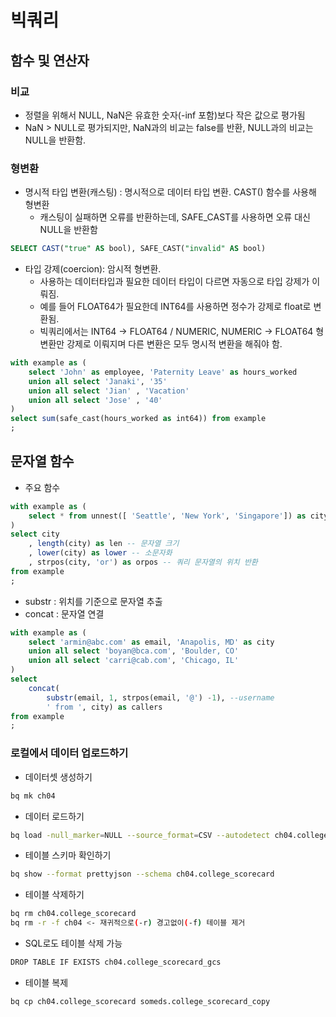 # 빅쿼리

## 함수 및 연산자

### 비교

- 정렬을 위해서 NULL, NaN은 유효한 숫자(-inf 포함)보다 작은 값으로 평가됨
- NaN > NULL로 평가되지만, NaN과의 비교는 false를 반환, NULL과의 비교는 NULL을 반환함.

### 형변환

- 명시적 타입 변환(캐스팅) : 명시적으로 데이터 타입 변환. CAST() 함수를 사용해 형변환
    - 캐스팅이 실패하면 오류를 반환하는데, SAFE_CAST를 사용하면 오류 대신 NULL을 반환함

```sql
SELECT CAST("true" AS bool), SAFE_CAST("invalid" AS bool)
```

- 타입 강제(coercion): 암시적 형변환.
    - 사용하는 데이터타입과 필요한 데이터 타입이 다르면 자동으로 타입 강제가 이뤄짐.
    - 예를 들어 FLOAT64가 필요한데 INT64를 사용하면 정수가 강제로 float로 변환됨.
    - 빅쿼리에서는 INT64 → FLOAT64 / NUMERIC, NUMERIC → FLOAT64 형변환만 강제로 이뤄지며 다른 변환은 모두 명시적 변환을 해줘야 함.

```sql
with example as (
	select 'John' as employee, 'Paternity Leave' as hours_worked
	union all select 'Janaki', '35'
	union all select 'Jian' , 'Vacation'
	union all select 'Jose' , '40'
)
select sum(safe_cast(hours_worked as int64)) from example
;
```

## 문자열 함수

- 주요 함수

```sql
with example as (
	select * from unnest([ 'Seattle', 'New York', 'Singapore']) as city
)
select city
	, length(city) as len -- 문자열 크기
	, lower(city) as lower -- 소문자화
	, strpos(city, 'or') as orpos -- 쿼리 문자열의 위치 반환
from example
;
```

- substr : 위치를 기준으로 문자열 추출
- concat : 문자열 연결

```sql
with example as (
	select 'armin@abc.com' as email, 'Anapolis, MD' as city
	union all select 'boyan@bca.com', 'Boulder, CO'
	union all select 'carri@cab.com', 'Chicago, IL'
)
select 
	concat(
		substr(email, 1, strpos(email, '@') -1), --username
		' from ', city) as callers
from example
;
```

### 로컬에서 데이터 업로드하기

- 데이터셋 생성하기

```bash
bq mk ch04 
```

- 데이터 로드하기

```bash
bq load -null_marker=NULL --source_format=CSV --autodetect ch04.college_scorecard/college_scorecard.csv.gz
```

- 테이블 스키마 확인하기

```bash
bq show --format prettyjson --schema ch04.college_scorecard
```

- 테이블 삭제하기

```bash
bq rm ch04.college_scorecard
bq rm -r -f ch04 <- 재귀적으로(-r) 경고없이(-f) 테이블 제거
```

- SQL로도 테이블 삭제 가능

```bash
DROP TABLE IF EXISTS ch04.college_scorecard_gcs
```

- 테이블 복제

```bash
bq cp ch04.college_scorecard someds.college_scorecard_copy
```